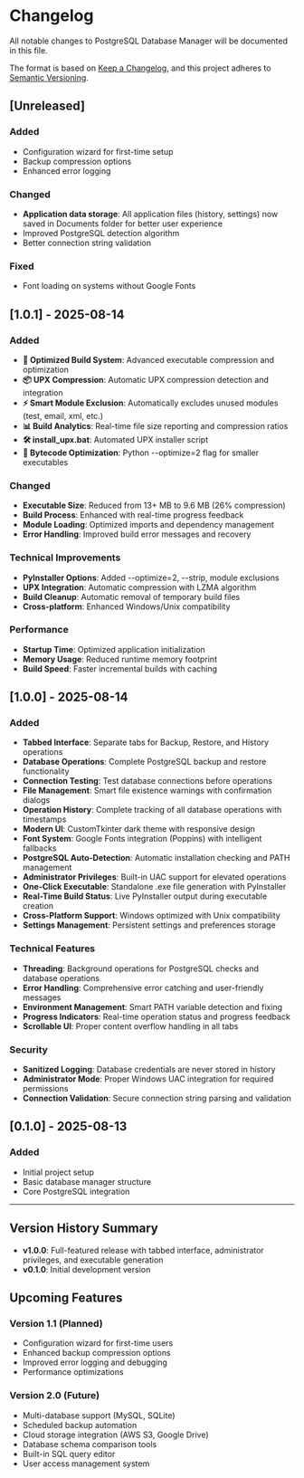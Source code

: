 # Changelog

All notable changes to PostgreSQL Database Manager will be documented in this file.

The format is based on [Keep a Changelog](https://keepachangelog.com/en/1.0.0/),
and this project adheres to [Semantic Versioning](https://semver.org/spec/v2.0.0.html).

## [Unreleased]

### Added
- Configuration wizard for first-time setup
- Backup compression options
- Enhanced error logging

### Changed
- **Application data storage**: All application files (history, settings) now saved in Documents folder for better user experience
- Improved PostgreSQL detection algorithm
- Better connection string validation

### Fixed
- Font loading on systems without Google Fonts

## [1.0.1] - 2025-08-14

### Added
- **🚀 Optimized Build System**: Advanced executable compression and optimization
- **📦 UPX Compression**: Automatic UPX compression detection and integration
- **⚡ Smart Module Exclusion**: Automatically excludes unused modules (test, email, xml, etc.)
- **📊 Build Analytics**: Real-time file size reporting and compression ratios
- **🛠️ install_upx.bat**: Automated UPX installer script
- **🎯 Bytecode Optimization**: Python --optimize=2 flag for smaller executables

### Changed
- **Executable Size**: Reduced from 13+ MB to 9.6 MB (26% compression)
- **Build Process**: Enhanced with real-time progress feedback
- **Module Loading**: Optimized imports and dependency management
- **Error Handling**: Improved build error messages and recovery

### Technical Improvements
- **PyInstaller Options**: Added --optimize=2, --strip, module exclusions
- **UPX Integration**: Automatic compression with LZMA algorithm
- **Build Cleanup**: Automatic removal of temporary build files
- **Cross-platform**: Enhanced Windows/Unix compatibility

### Performance
- **Startup Time**: Optimized application initialization
- **Memory Usage**: Reduced runtime memory footprint
- **Build Speed**: Faster incremental builds with caching

## [1.0.0] - 2025-08-14

### Added
- **Tabbed Interface**: Separate tabs for Backup, Restore, and History operations
- **Database Operations**: Complete PostgreSQL backup and restore functionality
- **Connection Testing**: Test database connections before operations
- **File Management**: Smart file existence warnings with confirmation dialogs
- **Operation History**: Complete tracking of all database operations with timestamps
- **Modern UI**: CustomTkinter dark theme with responsive design
- **Font System**: Google Fonts integration (Poppins) with intelligent fallbacks
- **PostgreSQL Auto-Detection**: Automatic installation checking and PATH management
- **Administrator Privileges**: Built-in UAC support for elevated operations
- **One-Click Executable**: Standalone .exe file generation with PyInstaller
- **Real-Time Build Status**: Live PyInstaller output during executable creation
- **Cross-Platform Support**: Windows optimized with Unix compatibility
- **Settings Management**: Persistent settings and preferences storage

### Technical Features
- **Threading**: Background operations for PostgreSQL checks and database operations
- **Error Handling**: Comprehensive error catching and user-friendly messages
- **Environment Management**: Smart PATH variable detection and fixing
- **Progress Indicators**: Real-time operation status and progress feedback
- **Scrollable UI**: Proper content overflow handling in all tabs

### Security
- **Sanitized Logging**: Database credentials are never stored in history
- **Administrator Mode**: Proper Windows UAC integration for required permissions
- **Connection Validation**: Secure connection string parsing and validation

## [0.1.0] - 2025-08-13

### Added
- Initial project setup
- Basic database manager structure
- Core PostgreSQL integration

---

## Version History Summary

- **v1.0.0**: Full-featured release with tabbed interface, administrator privileges, and executable generation
- **v0.1.0**: Initial development version

## Upcoming Features

### Version 1.1 (Planned)
- Configuration wizard for first-time users
- Enhanced backup compression options
- Improved error logging and debugging
- Performance optimizations

### Version 2.0 (Future)
- Multi-database support (MySQL, SQLite)
- Scheduled backup automation
- Cloud storage integration (AWS S3, Google Drive)
- Database schema comparison tools
- Built-in SQL query editor
- User access management system

